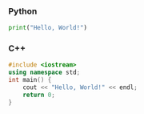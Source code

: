 ### Python
```python
print("Hello, World!")
```

### C++
```cpp
#include <iostream>
using namespace std;
int main() {
	cout << "Hello, World!" << endl;
	return 0;
}
```